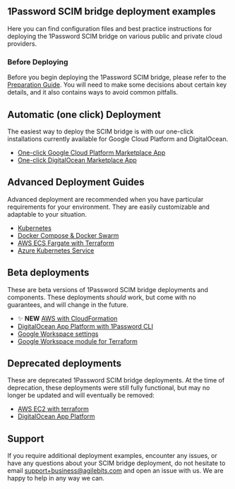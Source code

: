 ## 1Password SCIM bridge deployment examples

Here you can find configuration files and best practice instructions for deploying the 1Password SCIM bridge on various public and private cloud providers.

### Before Deploying 

Before you begin deploying the 1Password SCIM bridge, please refer to the [Preparation Guide](https://github.com/1Password/scim-examples/tree/master/PREPARATION.md). You will need to make some decisions about certain key details, and it also contains ways to avoid common pitfalls.

## Automatic (one click) Deployment

The easiest way to deploy the SCIM bridge is with our one-click installations currently available for Google Cloud Platform and DigitalOcean.

- [One-click Google Cloud Platform Marketplace App](https://support.1password.com/cs/scim-deploy-gcp/)
- [One-click DigitalOcean Marketplace App](https://support.1password.com/scim-deploy-digitalocean/)

## Advanced Deployment Guides

Advanced deployment are recommended when you have particular requirements for your environment. They are easily customizable and adaptable to your situation.
- [Kubernetes](/kubernetes)
- [Docker Compose & Docker Swarm](/docker)
- [AWS ECS Fargate with Terraform](/aws-ecsfargate-terraform)
- [Azure Kubernetes Service](https://support.1password.com/cs/scim-deploy-azure/)

## Beta deployments

These are beta versions of 1Password SCIM bridge deployments and components. These deployments *should* work, but come with no guarantees, and will change in the future.

- ✨ **NEW** [AWS with CloudFormation](/beta/aws-ecsfargate-cfn)
- [DigitalOcean App Platform with 1Password CLI](/beta/do-app-platform-op-cli/)
- [Google Workspace settings](/beta/workspace-settings.json)
- [Google Workspace module for Terraform](/beta/aws-terraform-gw/)

## Deprecated deployments

These are deprecated 1Password SCIM bridge deployments. At the time of deprecation, these deployments were still fully functional, but may no longer be updated and will eventually be removed:

- [AWS EC2 with terraform](/deprecated/aws-terraform/)
- [DigitalOcean App Platform](/deprecated/digitalocean-app-platform/)

## Support

If you require additional deployment examples, encounter any issues, or have any questions about your SCIM bridge deployment, do not hesitate to email support+business@agilebits.com and open an issue with us. We are happy to help in any way we can.
